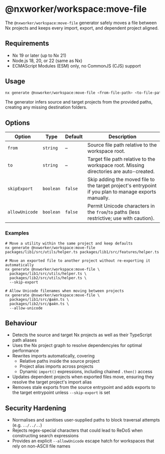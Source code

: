 # @nxworker/workspace:move-file

The `@nxworker/workspace:move-file` generator safely moves a file between Nx projects and keeps every import, export, and dependent project aligned.

## Requirements

- Nx 19 or later (up to Nx 21)
- Node.js 18, 20, or 22 (same as Nx)
- ECMAScript Modules (ESM) only, no CommonJS (CJS) support

## Usage

```bash
nx generate @nxworker/workspace:move-file <from-file-path> <to-file-path>
```

The generator infers source and target projects from the provided paths, creating any missing destination folders.

## Options

| Option | Type | Default | Description |
| --- | --- | --- | --- |
| `from` | `string` | – | Source file path relative to the workspace root. |
| `to` | `string` | – | Target file path relative to the workspace root. Missing directories are auto-created. |
| `skipExport` | `boolean` | `false` | Skip adding the moved file to the target project's entrypoint if you plan to manage exports manually. |
| `allowUnicode` | `boolean` | `false` | Permit Unicode characters in the `from`/`to` paths (less restrictive; use with caution). |

### Examples

```shell
# Move a utility within the same project and keep defaults
nx generate @nxworker/workspace:move-file packages/lib1/src/utils/helper.ts packages/lib1/src/features/helper.ts

# Move an exported file to another project without re-exporting it automatically
nx generate @nxworker/workspace:move-file \
  packages/lib1/src/utils/helper.ts \
  packages/lib2/src/utils/helper.ts \
  --skip-export

# Allow Unicode filenames when moving between projects
nx generate @nxworker/workspace:move-file \
  packages/lib1/src/файл.ts \
  packages/lib2/src/файл.ts \
  --allow-unicode
```

## Behaviour

- Detects the source and target Nx projects as well as their TypeScript path aliases
- Uses the Nx project graph to resolve dependencyies for optimal performance
- Rewrites imports automatically, covering
  - Relative paths inside the source project
  - Project alias imports across projects
  - Dynamic `import()` expressions, including chained `.then()` access
- Updates dependent projects when exported files move, ensuring they resolve the target project's import alias
- Removes stale exports from the source entrypoint and adds exports to the target entrypoint unless `--skip-export` is set

## Security Hardening

- Normalises and sanitises user-supplied paths to block traversal attempts (e.g. `../../..`)
- Rejects regex-special characters that could lead to ReDoS when constructing search expressions
- Provides an explicit `--allowUnicode` escape hatch for workspaces that rely on non-ASCII file names
